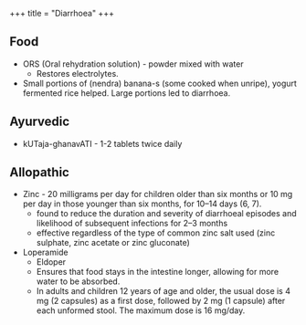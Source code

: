 +++
title = "Diarrhoea"
+++

## Food
- ORS (Oral rehydration solution) - powder mixed with water
  - Restores electrolytes.
- Small portions of (nendra) banana-s (some cooked when unripe), yogurt fermented rice helped. Large portions led to diarrhoea.

  
## Ayurvedic
- kUTaja-ghanavATI - 1-2 tablets twice daily 

## Allopathic
- Zinc - 20 milligrams per day for children older than six months or 10 mg per day in those younger than six months, for 10–14 days (6, 7).
  - found to reduce the duration and severity of diarrhoeal episodes and likelihood of subsequent infections for 2–3 months
  - effective regardless of the type of common zinc salt used (zinc sulphate, zinc acetate or zinc gluconate)
- Loperamide
  - Eldoper
  - Ensures that food stays in the intestine longer, allowing for more water to be absorbed.
  - In adults and children 12 years of age and older, the usual dose is 4 mg (2 capsules) as a first dose, followed by 2 mg (1 capsule) after each unformed stool. The maximum dose is 16 mg/day.

